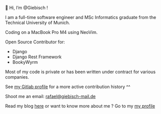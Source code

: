 👋 Hi, I’m @Giebisch !

I am a full-time software engineer and MSc Informatics graduate from the Technical University of Munich.

Coding on a MacBook Pro M4 using NeoVim.

Open Source Contributor for:
  + Django
  + Django Rest Framework
  + BookyWyrm

Most of my code is private or has been written under contract for various companies.

See [my Gitlab profile](https://gitlab.com/rafael.giebisch) for a more active contribution history ^^
  
Shoot me an email: rafael@giebisch-mail.de

Read my blog [here](https://rgiebisch.de) or want to know more about me ? Go to my [my profile](https://rafael-giebisch.de/)
